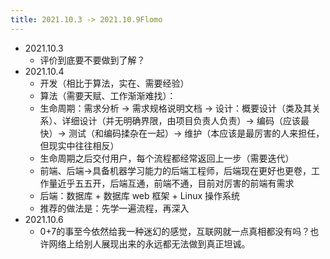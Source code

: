 ```yaml
---
title: 2021.10.3 -> 2021.10.9Flomo
---
```


- 2021.10.3
    - 评价到底要不要做到了解？
- 2021.10.4
    - 开发（相比于算法，实在、需要经验）
    - 算法（需要天赋、工作渐渐难找）：
    - 生命周期：需求分析 -> 需求规格说明文档 -> 设计：概要设计（类及其关系）、详细设计（并无明确界限，由项目负责人负责）-> 编码（应该最快）-> 测试（和编码揉杂在一起）-> 维护（本应该是最厉害的人来担任，但现实中往往相反）
    - 生命周期之后交付用户，每个流程都经常返回上一步（需要迭代）
    - 前端、后端->具备机器学习能力的后端工程师，后端现在更好也更卷，工作量近乎五五开，后端互通，前端不通，目前对厉害的前端有需求
    - 后端：数据库 + 数据库 web 框架 + Linux 操作系统
    - 推荐的做法是：先学一遍流程，再深入
- 2021.10.6
    - 0+7的事至今依然给我一种迷幻的感觉，互联网就一点真相都没有吗？也许网络上给别人展现出来的永远都无法做到真正坦诚。